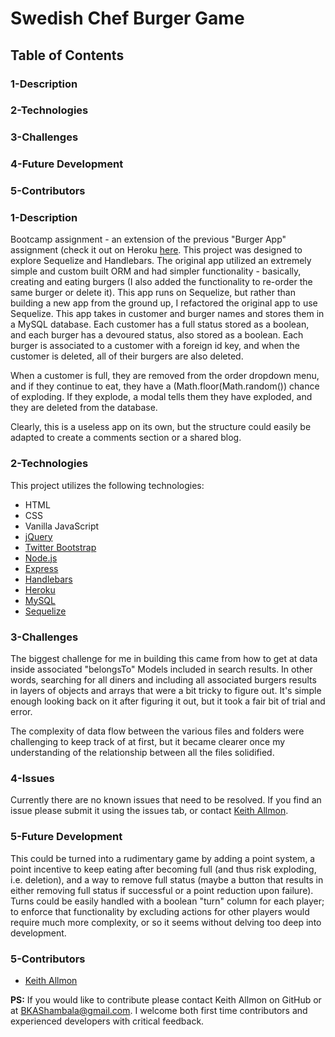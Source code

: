 # Swedish Chef Burger Game

## Table of Contents

### 1-Description
### 2-Technologies
### 3-Challenges
### 4-Future Development
### 5-Contributors

### 1-Description
Bootcamp assignment - an extension of the previous "Burger App" assignment (check it out on Heroku [here](https://o3-swedish-chef-burger-game.herokuapp.com/). This project was designed to explore Sequelize and Handlebars. The original app utilized an extremely simple and custom built ORM and had simpler functionality - basically, creating and eating burgers (I also added the functionality to re-order the same burger or delete it). This app runs on Sequelize, but rather than building a new app from the ground up, I refactored the original app to use Sequelize. This app takes in customer and burger names and stores them in a MySQL database. Each customer has a full status stored as a boolean, and each burger has a devoured status, also stored as a boolean. Each burger is associated to a customer with a foreign id key, and when the customer is deleted, all of their burgers are also deleted.

When a customer is full, they are removed from the order dropdown menu, and if they continue to eat, they have a (Math.floor(Math.random()) chance of exploding. If they explode, a modal tells them they have exploded, and they are deleted from the database.

Clearly, this is a useless app on its own, but the structure could easily be adapted to create a comments section or a shared blog.

### 2-Technologies
This project utilizes the following technologies:
- HTML
- CSS
- Vanilla JavaScript
- [jQuery](https://jquery.com/)
- [Twitter Bootstrap](https://getbootstrap.com/)
- [Node.js](https://nodejs.org/en/)
- [Express](https://expressjs.com/)
- [Handlebars](https://handlebarsjs.com/)
- [Heroku](https://www.heroku.com/)
- [MySQL](https://www.mysql.com/)
- [Sequelize](http://docs.sequelizejs.com/)

### 3-Challenges
  The biggest challenge for me in building this came from how to get at data inside associated "belongsTo" Models included in search results. In other words, searching for all diners and including all associated burgers results in layers of objects and arrays that were a bit tricky to figure out. It's simple enough looking back on it after figuring it out, but it took a fair bit of trial and error.

  The complexity of data flow between the various files and folders were challenging to keep track of at first, but it became clearer once my understanding of the relationship between all the files solidified.

### 4-Issues
  Currently there are no known issues that need to be resolved. If you find an issue please submit it using the issues tab, or contact [Keith Allmon](https://github.com/Strangebrewer/).

### 5-Future Development
  This could be turned into a rudimentary game by adding a point system, a point incentive to keep eating after becoming full (and thus risk exploding, i.e. deletion), and a way to remove full status (maybe a button that results in either removing full status if successful or a point reduction upon failure). Turns could be easily handled with a boolean "turn" column for each player; to enforce that functionality by excluding actions for other players would require much more complexity, or so it seems without delving too deep into development.

### 5-Contributors
- [Keith Allmon](https://github.com/Strangebrewer/)

**PS:** If you would like to contribute please contact Keith Allmon on GitHub or at BKAShambala@gmail.com. I welcome both first time contributors and experienced developers with critical feedback. 
